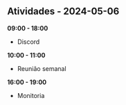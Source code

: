 ## Atividades - 2024-05-06

**09:00 - 18:00**

* Discord

**10:00 - 11:00**

* Reunião semanal

**16:00 - 19:00**

* Monitoria 

